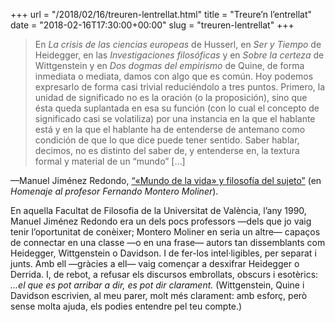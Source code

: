 +++
url = "/2018/02/16/treuren-lentrellat.html"
title = "Treure’n l’entrellat"
date = "2018-02-16T17:30:00+00:00"
slug = "treuren-lentrellat"
+++

> En *La crisis de las ciencias europeas* de Husserl, en *Ser y Tiempo* de Heidegger, en las *Investigaciones filosóficas* y en *Sobre la certeza* de Wittgenstein y en *Dos dogmas del empirismo* de Quine, de forma inmediata o mediata, damos con algo que es común. Hoy podemos expresarlo de forma casi trivial reduciéndolo a tres puntos. Primero, la unidad de significado no es la oración (o la proposición), sino que ésta queda suplantada en esa su función (con lo cual el concepto de significado casi se volatiliza) por una instancia en la que el hablante está y en la que el hablante ha de entenderse de antemano como condición de que lo que dice puede tener sentido. Saber hablar, decimos, no es distinto del saber de, y entenderse en, la textura formal y material de un “mundo” […]

—Manuel Jiménez Redondo, [“«Mundo de la vida» y filosofía del sujeto”](https://dialnet.unirioja.es/servlet/articulo?codigo=230485) (en *Homenaje al profesor Fernando Montero Moliner*).

En aquella Facultat de Filosofia de la Universitat de València, l’any 1990, Manuel Jiménez Redondo era un dels pocs professors —dels que jo vaig tenir l’oportunitat de conèixer; Montero Moliner en seria un altre— capaços de connectar en una classe —o en una frase— autors tan dissemblants com Heidegger, Wittgenstein o Davidson. I de fer-los intel·ligibles, per separat i junts. Amb ell —gràcies a ell— vaig començar a desxifrar Heidegger o Derrida. I, de rebot, a refusar els discursos embrollats, obscurs i esotèrics: *…el que es pot arribar a dir, es pot dir clarament.* (Wittgenstein, Quine i Davidson escrivien, al meu parer, molt més clarament: amb esforç, però sense molta ajuda, els podies entendre pel teu compte.)

